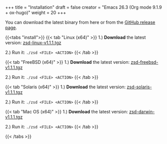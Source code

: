 +++
title = "Installation"
draft = false
creator = "Emacs 26.3 (Org mode 9.1.9 + ox-hugo)"
weight = 20
+++

You can download the latest binary from here or from the [GitHub release page](https://github.com/j-keck/zsd/releases).

{{<tabs "install">}}
{{< tab "Linux (x64)" >}}
  1.) ****Download**** the latest version: [zsd-linux-v1.1.1.tgz](https://github.com/j-keck/zsd/releases/download/v1.1.1/zsd-linux-v1.1.1.tgz)

  2.) Run it:  `./zsd <FILE> <ACTION>`
{{< /tab >}}

{{< tab "FreeBSD (x64)" >}}
  1.) ****Download**** the latest version: [zsd-freebsd-v1.1.1.tgz](https://github.com/j-keck/zsd/releases/download/v1.1.1/zsd-freebsd-v1.1.1.tgz)

  2.) Run it:  `./zsd <FILE> <ACTION>`
{{< /tab >}}

{{< tab "Solaris (x64)" >}}
  1.) ****Download**** the latest version: [zsd-solaris-v1.1.1.tgz](https://github.com/j-keck/zsd/releases/download/v1.1.1/zsd-solaris-v1.1.1.tgz)

  2.) Run it:  `./zsd <FILE> <ACTION>`
{{< /tab >}}

{{< tab "Mac OS (x64)" >}}
  1.) ****Download**** the latest version: [zsd-darwin-v1.1.1.tgz](https://github.com/j-keck/zsd/releases/download/v1.1.1/zsd-darwin-v1.1.1.tgz)

  2.) Run it:  `./zsd <FILE> <ACTION>`
{{< /tab >}}

{{< /tabs >}}
